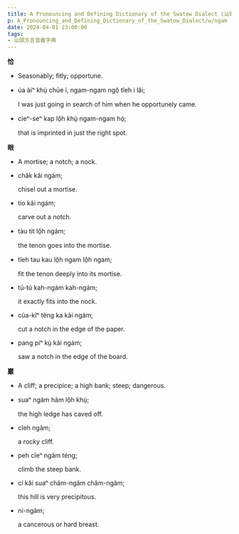```yaml
---
title: A Pronouncing and Defining Dictionary of the Swatow Dialect (汕頭方言音義字典) / ngam
p: A_Pronouncing_and_Defining_Dictionary_of_the_Swatow_Dialect/w/ngam
date: 2024-04-01 23:00:00
tags: 
- 汕頭方言音義字典
---
```



**恰**
- Seasonably; fitly; opportune.

- úa àiⁿ khṳ̀ chūe i, ngam-ngam ngŏ̤ tîeh i lâi;

  I was just going in search of him when he opportunely came.

- cìeⁿ-seⁿ kap lô̤h khṳ̀ ngam-ngam hó̤;

  that is imprinted in just the right spot.

**眼**
- A mortise; a notch; a nock.

- châk kâi ngám;

  chisel out a mortise.

- tio kâi ngám;

  carve out a notch.

- tàu tit lô̤h ngám;

  the tenon goes into the mortise.

- tîeh tau kau lô̤h ngam lô̤h ngam;

  fit the tenon deeply into its mortise.

- tú-tú kah-ngám kah-ngám;

  it exactly fits into the nock.

- cúa-kîⁿ tèng ka kâi ngám;

  cut a notch in the edge of the paper.

- pang piⁿ kṳ̀ kâi ngám;

  saw a notch in the edge of the board.

**巖**
- A cliff; a precipice; a high bank; steep; dangerous.

- suaⁿ ngâm hām lô̤h khṳ̀;

  the high ledge has caved off.

- cîeh ngâm;

  a rocky cliff.

- peh cĭeⁿ ngâm téng;

  climb the steep bank.

- cí kâi suaⁿ châm-ngâm châm-ngâm;

  this hill is very precipitous.

- ni-ngâm;

  a cancerous or hard breast.